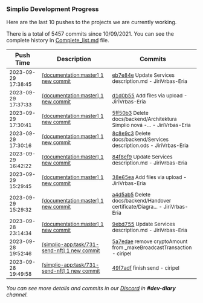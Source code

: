 
### Simplio Development Progress

Here are the last 10 pushes to the projects we are currently working.

There is a total of 5457 commits since 10/09/2021. You can see the complete history in
 [Complete_list.md](Complete_list.md) file.

| Push Time | Description | Commits |
| --- | --- | --- |
| <sub>2023-09-29 17:38:45</sub> | <sub>[[documentation:master] 1 new commit](https://github.com/SimplioOfficial/documentation/commit/eb7e84e004f0b3ea9beabe1324c2dc9737efad19)</sub> | <sub>[eb7e84e](https://github.com/SimplioOfficial/documentation/commit/eb7e84e004f0b3ea9beabe1324c2dc9737efad19) Update Services description.md - JiriVrbas-Eria</sub> |
| <sub>2023-09-29 17:37:33</sub> | <sub>[[documentation:master] 1 new commit](https://github.com/SimplioOfficial/documentation/commit/d1d0b55a08a256725fb37e6a0714f936dbea5998)</sub> | <sub>[d1d0b55](https://github.com/SimplioOfficial/documentation/commit/d1d0b55a08a256725fb37e6a0714f936dbea5998) Add files via upload - JiriVrbas-Eria</sub> |
| <sub>2023-09-29 17:30:41</sub> | <sub>[[documentation:master] 1 new commit](https://github.com/SimplioOfficial/documentation/commit/5ff50b3b6b7f35ecc2343e57533e78e7af28b6d2)</sub> | <sub>[5ff50b3](https://github.com/SimplioOfficial/documentation/commit/5ff50b3b6b7f35ecc2343e57533e78e7af28b6d2) Delete docs/backend/Architektura Simplio nová -... - JiriVrbas-Eria</sub> |
| <sub>2023-09-29 17:30:16</sub> | <sub>[[documentation:master] 1 new commit](https://github.com/SimplioOfficial/documentation/commit/8c8e9c36a2ec8b8fd9686d3fe3560079766bed78)</sub> | <sub>[8c8e9c3](https://github.com/SimplioOfficial/documentation/commit/8c8e9c36a2ec8b8fd9686d3fe3560079766bed78) Delete docs/backend/Services description.ods - JiriVrbas-Eria</sub> |
| <sub>2023-09-29 16:42:22</sub> | <sub>[[documentation:master] 1 new commit](https://github.com/SimplioOfficial/documentation/commit/84f8ef9cca28c2ff146bebf307aa6dd50e6d1788)</sub> | <sub>[84f8ef9](https://github.com/SimplioOfficial/documentation/commit/84f8ef9cca28c2ff146bebf307aa6dd50e6d1788) Update Services description.md - JiriVrbas-Eria</sub> |
| <sub>2023-09-29 15:29:45</sub> | <sub>[[documentation:master] 1 new commit](https://github.com/SimplioOfficial/documentation/commit/38e65eace01785490c2c74342fdbfe3dc506fd6a)</sub> | <sub>[38e65ea](https://github.com/SimplioOfficial/documentation/commit/38e65eace01785490c2c74342fdbfe3dc506fd6a) Add files via upload - JiriVrbas-Eria</sub> |
| <sub>2023-09-29 15:29:32</sub> | <sub>[[documentation:master] 1 new commit](https://github.com/SimplioOfficial/documentation/commit/a4d5ab53c1d6fcbc1629b59d09900dace1478c1a)</sub> | <sub>[a4d5ab5](https://github.com/SimplioOfficial/documentation/commit/a4d5ab53c1d6fcbc1629b59d09900dace1478c1a) Delete docs/backend/Handover certificate/Diagra... - JiriVrbas-Eria</sub> |
| <sub>2023-09-28 23:14:34</sub> | <sub>[[documentation:master] 1 new commit](https://github.com/SimplioOfficial/documentation/commit/9ebd7552bd036faa17d58a3b2d70af94e7f9a510)</sub> | <sub>[9ebd755](https://github.com/SimplioOfficial/documentation/commit/9ebd7552bd036faa17d58a3b2d70af94e7f9a510) Update Services description.md - JiriVrbas-Eria</sub> |
| <sub>2023-09-28 19:52:46</sub> | <sub>[[simplio-app:task/731-send-nft] 1 new commit](https://github.com/SimplioOfficial/simplio-app/commit/5a7edae895aadd88d899422644638b739cc65f99)</sub> | <sub>[5a7edae](https://github.com/SimplioOfficial/simplio-app/commit/5a7edae895aadd88d899422644638b739cc65f99) remove cryptoAmount from _makeBroadcastTransaction - ciripel</sub> |
| <sub>2023-09-28 19:49:58</sub> | <sub>[[simplio-app:task/731-send-nft] 1 new commit](https://github.com/SimplioOfficial/simplio-app/commit/49f7adf6812cb2a74106385d6ea51b92b5795289)</sub> | <sub>[49f7adf](https://github.com/SimplioOfficial/simplio-app/commit/49f7adf6812cb2a74106385d6ea51b92b5795289) finish send - ciripel</sub> |

_You can see more details and commits in our [Discord](https://discord.gg/aKhjuwZmdP) in **#dev-diary** channel._
